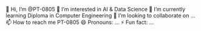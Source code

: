 👋 Hi, I’m @PT-0805
👀 I’m interested in AI & Data Science
🌱 I’m currently learning Diploma in Computer Engineering
💞️ I’m looking to collaborate on ...
📫 How to reach me PT-0805
😄 Pronouns: ...
⚡ Fun fact: ...
